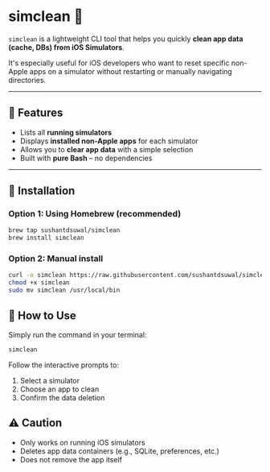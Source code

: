 # simclean 🧼

`simclean` is a lightweight CLI tool that helps you quickly **clean app data (cache, DBs) from iOS Simulators**.

It's especially useful for iOS developers who want to reset specific non-Apple apps on a simulator without restarting or manually navigating directories.

---

## 🔧 Features

- Lists all **running simulators**
- Displays **installed non-Apple apps** for each simulator
- Allows you to **clear app data** with a simple selection
- Built with **pure Bash** – no dependencies

---

## 🚀 Installation

### Option 1: Using Homebrew (recommended)

```sh
brew tap sushantdsuwal/simclean
brew install simclean
```

### Option 2: Manual install

```sh
curl -o simclean https://raw.githubusercontent.com/sushantdsuwal/simclean/main/simclean.sh
chmod +x simclean
sudo mv simclean /usr/local/bin
```

## 🚀 How to Use

Simply run the command in your terminal:

```sh
simclean
```

Follow the interactive prompts to:
1. Select a simulator
2. Choose an app to clean
3. Confirm the data deletion

## ⚠️ Caution
- Only works on running iOS simulators
- Deletes app data containers (e.g., SQLite, preferences, etc.)
- Does not remove the app itself
